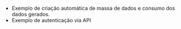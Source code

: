 - Exemplo de criação automática de massa de dados e consumo dos dados gerados.
- Exemplo de autenticação via API
